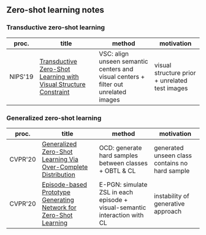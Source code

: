 ## Zero-shot learning notes

### Transductive zero-shot learning

| proc.   | title                                                        | method                                                       | motivation                                     |
| ------- | ------------------------------------------------------------ | ------------------------------------------------------------ | ---------------------------------------------- |
| NIPS'19 | [Transductive Zero-Shot Learning with Visual Structure Constraint](https://papers.nips.cc/paper/9188-transductive-zero-shot-learning-with-visual-structure-constraint.pdf) | VSC: align unseen semantic centers and visual centers + filter out unrelated images | visual structure prior + unrelated test images |

### Generalized zero-shot learning

| proc.   | title                                                        | method                                                       | motivation                                     |
| ------- | ------------------------------------------------------------ | ------------------------------------------------------------ | ---------------------------------------------- |
| CVPR'20 | [Generalized Zero-Shot Learning Via Over-Complete Distribution](https://arxiv.org/pdf/2004.00666.pdf) | OCD: generate hard samples between classes + OBTL & CL       | generated unseen class contains no hard sample |
| CVPR'20 | [Episode-based Prototype Generating Network for Zero-Shot Learning](https://arxiv.org/pdf/1909.03360.pdf) | E-PGN: simulate ZSL in each episode + visual-semantic interaction with CL | instability of generative approach             |
